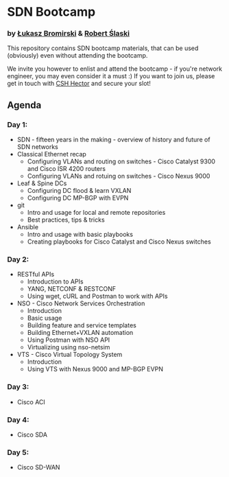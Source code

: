 # SDN Bootcamp
### by [Łukasz Bromirski](https://www.linkedin.com/in/lukaszbromirski/) & [Robert Ślaski](https://www.linkedin.com/in/mikrobi/)

This repository contains SDN bootcamp materials, that can be used (obviously) even without attending the bootcamp.

We invite you however to enlist and attend the bootcamp - if you're network engineer, you may even consider it a must :) If you want to join us, please get in touch with [CSH Hector](https://csh.com.pl/szkolenie/?tid=288) and secure your slot!

## Agenda

### Day 1:

   * SDN - fifteen years in the making - overview of history and future of SDN networks
   * Classical Ethernet recap
      * Configuring VLANs and routing on switches - Cisco Catalyst 9300 and Cisco ISR 4200 routers
      * Configuring VLANs and rotuing on switches - Cisco Nexus 9000
   * Leaf & Spine DCs
      * Configuring DC flood & learn VXLAN
      * Configuring DC MP-BGP with EVPN
   * git
      * Intro and usage for local and remote repositories
      * Best practices, tips & tricks 
   * Ansible
      * Intro and usage with basic playbooks
      * Creating playbooks for Cisco Catalyst and Cisco Nexus switches
   
### Day 2:

   * RESTful APIs
      * Introduction to APIs
      * YANG, NETCONF & RESTCONF
      * Using wget, cURL and Postman to work with APIs
   * NSO - Cisco Network Services Orchestration
      * Introduction
      * Basic usage
      * Building feature and service templates
      * Building Ethernet+VXLAN automation
      * Using Postman with NSO API
      * Virtualizing using nso-netsim
   * VTS - Cisco Virtual Topology System
      * Introduction
      * Using VTS with Nexus 9000 and MP-BGP EVPN
   
### Day 3:

   * Cisco ACI
   
### Day 4:

   * Cisco SDA
   
### Day 5:

   * Cisco SD-WAN
